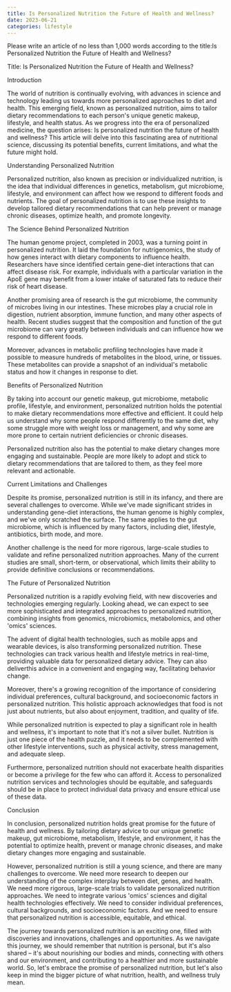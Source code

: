 ```yaml
---
title: Is Personalized Nutrition the Future of Health and Wellness?
date: 2023-06-21
categories: lifestyle
---
```


Please write an article of no less than 1,000 words according to the title:Is Personalized Nutrition the Future of Health and Wellness?

Title: Is Personalized Nutrition the Future of Health and Wellness?

Introduction

The world of nutrition is continually evolving, with advances in science and technology leading us towards more personalized approaches to diet and health. This emerging field, known as personalized nutrition, aims to tailor dietary recommendations to each person's unique genetic makeup, lifestyle, and health status. As we progress into the era of personalized medicine, the question arises: Is personalized nutrition the future of health and wellness? This article will delve into this fascinating area of nutritional science, discussing its potential benefits, current limitations, and what the future might hold.

Understanding Personalized Nutrition

Personalized nutrition, also known as precision or individualized nutrition, is the idea that individual differences in genetics, metabolism, gut microbiome, lifestyle, and environment can affect how we respond to different foods and nutrients. The goal of personalized nutrition is to use these insights to develop tailored dietary recommendations that can help prevent or manage chronic diseases, optimize health, and promote longevity.

The Science Behind Personalized Nutrition

The human genome project, completed in 2003, was a turning point in personalized nutrition. It laid the foundation for nutrigenomics, the study of how genes interact with dietary components to influence health. Researchers have since identified certain gene-diet interactions that can affect disease risk. For example, individuals with a particular variation in the ApoE gene may benefit from a lower intake of saturated fats to reduce their risk of heart disease.

Another promising area of research is the gut microbiome, the community of microbes living in our intestines. These microbes play a crucial role in digestion, nutrient absorption, immune function, and many other aspects of health. Recent studies suggest that the composition and function of the gut microbiome can vary greatly between individuals and can influence how we respond to different foods.

Moreover, advances in metabolic profiling technologies have made it possible to measure hundreds of metabolites in the blood, urine, or tissues. These metabolites can provide a snapshot of an individual's metabolic status and how it changes in response to diet.

Benefits of Personalized Nutrition

By taking into account our genetic makeup, gut microbiome, metabolic profile, lifestyle, and environment, personalized nutrition holds the potential to make dietary recommendations more effective and efficient. It could help us understand why some people respond differently to the same diet, why some struggle more with weight loss or management, and why some are more prone to certain nutrient deficiencies or chronic diseases.

Personalized nutrition also has the potential to make dietary changes more engaging and sustainable. People are more likely to adopt and stick to dietary recommendations that are tailored to them, as they feel more relevant and actionable.

Current Limitations and Challenges

Despite its promise, personalized nutrition is still in its infancy, and there are several challenges to overcome. While we've made significant strides in understanding gene-diet interactions, the human genome is highly complex, and we've only scratched the surface. The same applies to the gut microbiome, which is influenced by many factors, including diet, lifestyle, antibiotics, birth mode, and more.

Another challenge is the need for more rigorous, large-scale studies to validate and refine personalized nutrition approaches. Many of the current studies are small, short-term, or observational, which limits their ability to provide definitive conclusions or recommendations.

The Future of Personalized Nutrition

Personalized nutrition is a rapidly evolving field, with new discoveries and technologies emerging regularly. Looking ahead, we can expect to see more sophisticated and integrated approaches to personalized nutrition, combining insights from genomics, microbiomics, metabolomics, and other 'omics' sciences.

The advent of digital health technologies, such as mobile apps and wearable devices, is also transforming personalized nutrition. These technologies can track various health and lifestyle metrics in real-time, providing valuable data for personalized dietary advice. They can also deliverthis advice in a convenient and engaging way, facilitating behavior change.

Moreover, there's a growing recognition of the importance of considering individual preferences, cultural background, and socioeconomic factors in personalized nutrition. This holistic approach acknowledges that food is not just about nutrients, but also about enjoyment, tradition, and quality of life.

While personalized nutrition is expected to play a significant role in health and wellness, it's important to note that it's not a silver bullet. Nutrition is just one piece of the health puzzle, and it needs to be complemented with other lifestyle interventions, such as physical activity, stress management, and adequate sleep.

Furthermore, personalized nutrition should not exacerbate health disparities or become a privilege for the few who can afford it. Access to personalized nutrition services and technologies should be equitable, and safeguards should be in place to protect individual data privacy and ensure ethical use of these data.

Conclusion

In conclusion, personalized nutrition holds great promise for the future of health and wellness. By tailoring dietary advice to our unique genetic makeup, gut microbiome, metabolism, lifestyle, and environment, it has the potential to optimize health, prevent or manage chronic diseases, and make dietary changes more engaging and sustainable.

However, personalized nutrition is still a young science, and there are many challenges to overcome. We need more research to deepen our understanding of the complex interplay between diet, genes, and health. We need more rigorous, large-scale trials to validate personalized nutrition approaches. We need to integrate various 'omics' sciences and digital health technologies effectively. We need to consider individual preferences, cultural backgrounds, and socioeconomic factors. And we need to ensure that personalized nutrition is accessible, equitable, and ethical.

The journey towards personalized nutrition is an exciting one, filled with discoveries and innovations, challenges and opportunities. As we navigate this journey, we should remember that nutrition is personal, but it's also shared – it's about nourishing our bodies and minds, connecting with others and our environment, and contributing to a healthier and more sustainable world. So, let's embrace the promise of personalized nutrition, but let's also keep in mind the bigger picture of what nutrition, health, and wellness truly mean.